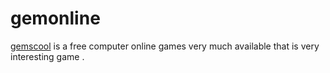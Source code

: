 gemonline
=========

<a href=http://elgemscool.blogspot.com/>gemscool</a> is a free computer online games very much available that is very interesting game .
